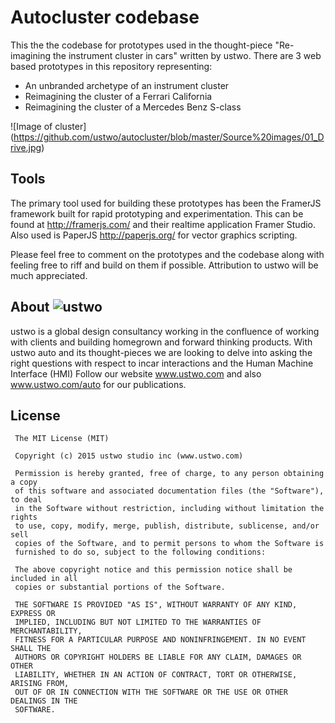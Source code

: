 # Autocluster codebase
This the the codebase for prototypes used in the thought-piece "Re-imagining the instrument cluster in cars" written by ustwo. 
There are 3 web based prototypes in this repository representing:
* An unbranded archetype of an instrument cluster
* Reimagining the cluster of a Ferrari California
* Reimagining the cluster of a Mercedes Benz S-class 

![Image of cluster]
(https://github.com/ustwo/autocluster/blob/master/Source%20images/01_Drive.jpg)

## Tools
The primary tool used for building these prototypes has been the FramerJS framework built for rapid prototyping and experimentation. This can be found at http://framerjs.com/ and their realtime application Framer Studio.
Also used is PaperJS http://paperjs.org/ for vector graphics scripting.

Please feel free to comment on the prototypes and the codebase along with feeling free to riff and build on them if possible. Attribution to ustwo will be much appreciated.

## About ![ustwo](https://media.licdn.com/media/p/4/005/02e/351/2f4017d.png)
ustwo is a global design consultancy working in the confluence of working with clients and building homegrown and forward thinking products. With ustwo auto and its thought-pieces we are looking to delve into asking the right questions with respect to incar interactions and the Human Machine Interface (HMI)
Follow our website www.ustwo.com and also www.ustwo.com/auto for our publications.

## License

     The MIT License (MIT)  
      
     Copyright (c) 2015 ustwo studio inc (www.ustwo.com)  
      
     Permission is hereby granted, free of charge, to any person obtaining a copy
     of this software and associated documentation files (the "Software"), to deal
     in the Software without restriction, including without limitation the rights
     to use, copy, modify, merge, publish, distribute, sublicense, and/or sell
     copies of the Software, and to permit persons to whom the Software is
     furnished to do so, subject to the following conditions:  
     
     The above copyright notice and this permission notice shall be included in all
     copies or substantial portions of the Software.  
      
     THE SOFTWARE IS PROVIDED "AS IS", WITHOUT WARRANTY OF ANY KIND, EXPRESS OR
     IMPLIED, INCLUDING BUT NOT LIMITED TO THE WARRANTIES OF MERCHANTABILITY,
     FITNESS FOR A PARTICULAR PURPOSE AND NONINFRINGEMENT. IN NO EVENT SHALL THE
     AUTHORS OR COPYRIGHT HOLDERS BE LIABLE FOR ANY CLAIM, DAMAGES OR OTHER
     LIABILITY, WHETHER IN AN ACTION OF CONTRACT, TORT OR OTHERWISE, ARISING FROM,
     OUT OF OR IN CONNECTION WITH THE SOFTWARE OR THE USE OR OTHER DEALINGS IN THE
     SOFTWARE.  
